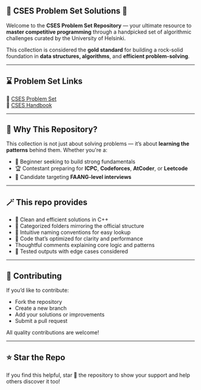##  🚀 CSES Problem Set Solutions  🚀

Welcome to the **CSES Problem Set Repository** — your ultimate resource to **master competitive programming** through a handpicked set of algorithmic challenges curated by the University of Helsinki.

This collection is considered the **gold standard** for building a rock-solid foundation in **data structures, algorithms**, and **efficient problem-solving**.


---

## ⌛ Problem Set Links
🔗 [CSES Problem Set](https://cses.fi/problemset/)  
📘 [CSES Handbook](https://cses.fi/book/book.pdf)

---

## 🧠 Why This Repository?

This collection is not just about solving problems — it’s about **learning the patterns** behind them. Whether you're a:

- 🎯 Beginner seeking to build strong fundamentals  
- 🏆 Contestant preparing for **ICPC**, **Codeforces**, **AtCoder**, or **Leetcode**  
- 💼 Candidate targeting **FAANG-level interviews**

---

## 🪄 This repo provides

- 🎸 Clean and efficient solutions in C++  
- 🎺 Categorized folders mirroring the official structure  
- 🎻 Intuitive naming conventions for easy lookup  
- 🥁 Code that’s optimized for clarity and performance
-  Thoughtful comments explaining core logic and patterns
- 🧪 Tested outputs with edge cases considered

---

## 🙌 Contributing
If you’d like to contribute:

- Fork the repository
- Create a new branch
- Add your solutions or improvements
- Submit a pull request

All quality contributions are welcome!

---

## ⭐ Star the Repo
If you find this helpful, star 🌟 the repository to show your support and help others discover it too!
